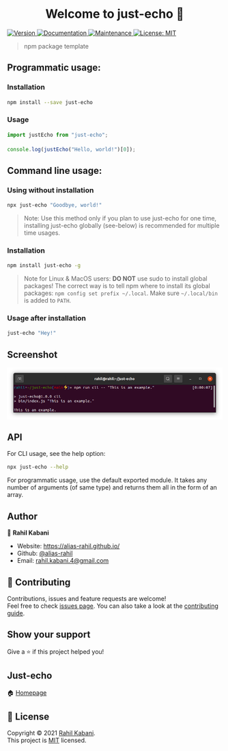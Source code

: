 <h1 align="center">Welcome to just-echo 👋</h1>

<p>
  <a href="https://www.npmjs.com/package/just-echo" target="_blank">
    <img alt="Version" src="https://img.shields.io/npm/v/just-echo.svg" />
  </a>
  <a href="https://github.com/alias-rahil/just-echo#readme" target="_blank">
    <img alt="Documentation" src="https://img.shields.io/badge/documentation-yes-brightgreen.svg" />
  </a>
  <a href="https://github.com/alias-rahil/just-echo/graphs/commit-activity" target="_blank">
    <img alt="Maintenance" src="https://img.shields.io/badge/Maintained%3F-yes-green.svg" />
  </a>
  <a href="https://github.com/alias-rahil/just-echo/blob/master/LICENSE" target="_blank">
    <img alt="License: MIT" src="https://img.shields.io/github/license/alias-rahil/just-echo" />
  </a>
</p>

> npm package template

## Programmatic usage:

### Installation

```sh
npm install --save just-echo
```

### Usage

```js
import justEcho from "just-echo";

console.log(justEcho("Hello, world!")[0]);
```

## Command line usage:

### Using without installation

```sh
npx just-echo "Goodbye, world!"
```

> Note: Use this method only if you plan to use just-echo for one time, installing just-echo globally (see-below) is recommended for multiple time usages.

### Installation

```sh
npm install just-echo -g
```

> Note for Linux & MacOS users: **DO NOT** use sudo to install global packages! The correct way is to tell npm where to install its global packages: `npm config set prefix ~/.local`. Make sure `~/.local/bin` is added to `PATH`.

### Usage after installation

```sh
just-echo "Hey!"
```

## Screenshot

<p align="center">
  <img align="center" src="https://raw.githubusercontent.com/alias-rahil/just-echo/main/screenshots/example.png" alt="example.png" />
</p>

## API

For CLI usage, see the help option:

```sh
npx just-echo --help
```

For programmatic usage, use the default exported module. It takes any number of arguments (of same type) and returns them all in the form of an array.

## Author

👤 **Rahil Kabani**

* Website: https://alias-rahil.github.io/
* Github: [@alias-rahil](https://github.com/alias-rahil)
* Email: rahil.kabani.4@gmail.com

## 🤝 Contributing

Contributions, issues and feature requests are welcome!<br />Feel free to check [issues page](https://github.com/alias-rahil/just-echo/issues). You can also take a look at the [contributing guide](https://github.com/alias-rahil/just-echo/blob/master/CONTRIBUTING.md).

## Show your support

Give a ⭐️ if this project helped you!

## Just-echo

🏠 [Homepage](https://alias-rahil.github.io/just-echo)

## 📝 License

Copyright © 2021 [Rahil Kabani](https://github.com/alias-rahil).<br />
This project is [MIT](https://github.com/alias-rahil/just-echo/blob/master/LICENSE) licensed.
